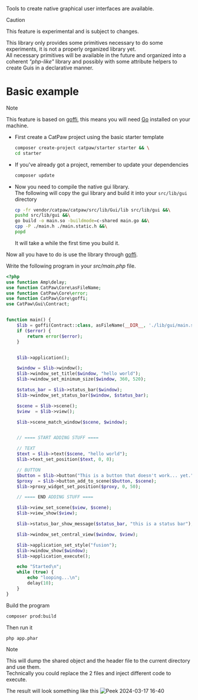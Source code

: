 Tools to create native graphical user interfaces are available.


> [!CAUTION]
> This feature is experimental and is subject to changes.


This library only provides some primitives necessary to do some experiments, it is not a properly organized library yet.\
All necessary primitives will be available in the future and organized into a coherent _"php-like"_ library and possibly with some attribute helpers to create Guis in a declarative manner.

# Basic example

> [!NOTE]
> This feature is based on [goffi](./28.goffi.md),
> this means you will need [Go](https://go.dev/) installed on your machine.


- First create a CatPaw project using the basic starter template
  ```sh
  composer create-project catpaw/starter starter && \
  cd starter
  ```
- If you've already got a project, remember to update your dependencies
  ```sh
  composer update
  ```
- Now you need to compile the native gui library.\
  The following will copy the gui library and build it into your `src/lib/gui` directory
  ```sh
  cp -fr vendor/catpaw/catpaw/src/lib/Gui/lib src/lib/gui &&\
  pushd src/lib/gui &&\
  go build -o main.so -buildmode=c-shared main.go &&\
  cpp -P ./main.h ./main.static.h &&\
  popd
  ```
  It will take a while the first time you build it.

Now all you have to do is use the library through [goffi](./28.goffi.md).

Write the following program in your _src/main.php_ file.

```php
<?php
use function Amp\delay;
use function CatPaw\Core\asFileName;
use function CatPaw\Core\error;
use function CatPaw\Core\goffi;
use CatPaw\Gui\Contract;


function main() {
    $lib = goffi(Contract::class, asFileName(__DIR__, './lib/gui/main.so')->withPhar())->try($error);
    if ($error) {
        return error($error);
    }


    $lib->application();

    $window = $lib->window();
    $lib->window_set_title($window, "hello world");
    $lib->window_set_minimum_size($window, 360, 520);

    $status_bar = $lib->status_bar($window);
    $lib->window_set_status_bar($window, $status_bar);

    $scene = $lib->scene();
    $view  = $lib->view();

    $lib->scene_match_window($scene, $window);


    // ==== START ADDING STUFF ====

    // TEXT
    $text = $lib->text($scene, "hello world");
    $lib->text_set_position($text, 0, 0);

    // BUTTON
    $button = $lib->button("This is a button that doesn't work... yet.");
    $proxy  = $lib->button_add_to_scene($button, $scene);
    $lib->proxy_widget_set_position($proxy, 0, 50);

    // ==== END ADDING STUFF ====

    $lib->view_set_scene($view, $scene);
    $lib->view_show($view);

    $lib->status_bar_show_message($status_bar, "this is a status bar");

    $lib->window_set_central_view($window, $view);

    $lib->application_set_style("fusion");
    $lib->window_show($window);
    $lib->application_execute();

    echo "Started\n";
    while (true) {
        echo "looping...\n";
        delay(10);
    }
}
```

Build the program
  ```sh
  composer prod:build
  ```

Then run it
```sh
php app.phar
  ```

> [!NOTE]
> This will dump the shared object and the header file to the current directory and use them.\
> Technically you could replace the 2 files and inject different code to execute.


The result will look something like this
![Peek 2024-03-17 16-40](https://github.com/tncrazvan/catpaw/assets/6891346/a39f0bae-3ea4-440e-bf07-498a1a5d117c)

